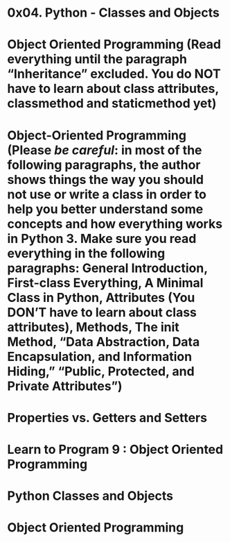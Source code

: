 # 0x04. Python - Classes and Objects

# Object Oriented Programming (Read everything until the paragraph “Inheritance” excluded. You do NOT have to learn about class attributes, classmethod and staticmethod yet)
# Object-Oriented Programming (Please *be careful*: in most of the following paragraphs, the author shows things the way you should not use or write a class in order to help you better understand some concepts and how everything works in Python 3. Make sure you read everything in the following paragraphs: General Introduction, First-class Everything, A Minimal Class in Python, Attributes (You DON’T have to learn about class attributes), Methods, The __init__ Method, “Data Abstraction, Data Encapsulation, and Information Hiding,” “Public, Protected, and Private Attributes”)
# Properties vs. Getters and Setters
# Learn to Program 9 : Object Oriented Programming
# Python Classes and Objects
# Object Oriented Programming
